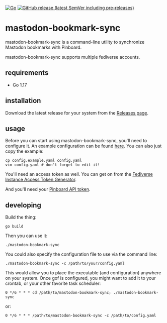 [![Go](https://github.com/prplecake/mastodon-bookmark-sync/actions/workflows/go.yml/badge.svg)](https://github.com/prplecake/mastodon-bookmark-sync/actions/workflows/go.yml)
[![GitHub release (latest SemVer including pre-releases)](https://img.shields.io/github/v/release/prplecake/mastodon-bookmark-sync?include_prereleases)](https://github.com/prplecake/mastodon-bookmark-sync/releases/latest)

# mastodon-bookmark-sync

mastodon-bookmark-sync is a command-line utility to synchronize Mastodon
bookmarks with Pinboard.

mastodon-bookmark-sync supports multiple fediverse accounts.

## requirements

* Go 1.17

## installation

Download the latest release for your system from the
[Releases page](https://github.com/prplecake/mastodon-bookmark-sync/releases/latest).

## usage

Before you can start using mastodon-bookmark-sync, you'll need to configure
it. An example configuration can be found [here][config-blob]. You can also
just copy the example:

```shell
cp config.example.yaml config.yaml
vim config.yaml # don't forget to edit it!
```

You'll need an access token as well. You can get on from the [Fediverse
Instance Access Token Generator][fediverse-access-token].

[fediverse-access-token]:https://tools.splat.soy/fediverse-access-token/

And you'll need your
[Pinboard API token](https://pinboard.in/settings/password).

## developing

Build the thing:

```shell
go build
```

Then you can use it:

```shell
./mastodon-bookmark-sync
```

You could also specify the configuration file to use via the command
line:

```shell
./mastodon-bookmark-sync -c /path/to/your/config.yaml
```

This would allow you to place the executable (and configuration)
anywhere on your system. Once gof is configured, you might want to add it to
your crontab, or your other favorite task scheduler:

```text
0 */6 * * * cd /path/to/mastodon-bookmark-sync; ./mastodon-bookmark-sync
```

or:

```text
0 */6 * * * /path/to/mastodon-bookmark-sync -c /path/to/config.yaml
```

[config-blob]:https://github.com/prplecake/mastodon-bookmark-sync/blob/master/config.example.yaml
